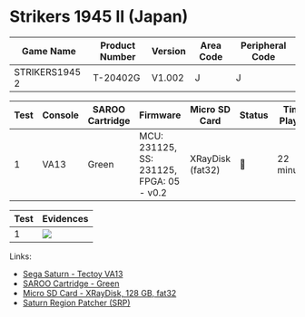 # Strikers 1945 II (Japan)

| Game Name      | Product Number | Version | Area Code | Peripheral Code |
| -------------- | -------------- | ------- | --------- | --------------- |
| STRIKERS1945 2 | T-20402G       | V1.002  | J         | J               |

| Test | Console | SAROO Cartridge | Firmware                                 | Micro SD Card    | Status | Time Played |
| ---- | ------- | --------------- | ---------------------------------------- | ---------------- | ------ | ----------- |
| 1    | VA13    | Green           | MCU: 231125, SS: 231125, FPGA: 05 - v0.2 | XRayDisk (fat32) | :100:  | 22 minutes  |

| Test | Evidences                                                                                        |
| ---- | ------------------------------------------------------------------------------------------------ |
| 1    | [![](https://img.youtube.com/vi/oC6GS3qJwuc/0.jpg)](https://www.youtube.com/watch?v=oC6GS3qJwuc) |

Links:

- [Sega Saturn - Tectoy VA13](../../../../Info/Consoles/VA13/README.md)
- [SAROO Cartridge - Green](../../../../Info/Cartridges/RetroGameParadiseStore/1.32F/README.md)
- [Micro SD Card - XRayDisk, 128 GB, fat32](../../../../Info/SdCards/XRayDisk/128GB/fat32/README.md)
- [Saturn Region Patcher (SRP)](https://segaxtreme.net/resources/saturn-region-patcher.81/download)
